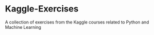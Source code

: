 # Kaggle-Exercises
 A collection of exercises from the Kaggle courses related to Python and Machine Learning
